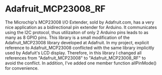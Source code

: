 # Adafruit_MCP23008_RF
The Microchip's MCP23008 I/O Extender, sold by Adafruit.com, has a very nice application as a bidirectional
pin extender for Arduino. It communicates using the I2C protocol, thus utilizaiton of only 2 Arduino pins 
leads to as many as 8 GPIO pins. This library is a small modification of the Adafruit_MCP23008 library developed 
at Adafruit. In my project, explicit reference to Adafruit_MCP23008 conflicted with the same library implicitly
used by Adafuit's LCD display. Therefore, in this library I changed all references from "Adafruit_MCP23008" to
"Adafruit_MCP23008_RF" to avoid the conflict. In addition, I've added one member function allPinMode() for
convenience.

